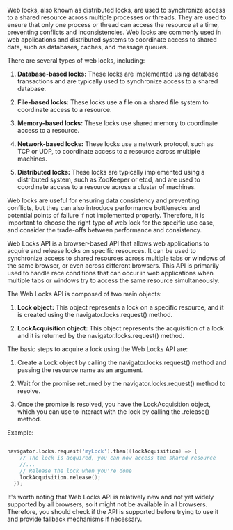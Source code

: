 
Web locks, also known as distributed locks, are used to synchronize access to a shared resource across multiple processes or threads. They are used to ensure that only one process or thread can access the resource at a time, preventing conflicts and inconsistencies. Web locks are commonly used in web applications and distributed systems to coordinate access to shared data, such as databases, caches, and message queues.

There are several types of web locks, including:

1. __Database-based locks:__ These locks are implemented using database transactions and are typically used to synchronize access to a shared database.

2. __File-based locks:__ These locks use a file on a shared file system to coordinate access to a resource.

3. __Memory-based locks:__ These locks use shared memory to coordinate access to a resource.

4. __Network-based locks:__ These locks use a network protocol, such as TCP or UDP, to coordinate access to a resource across multiple machines.

5. __Distributed locks:__ These locks are typically implemented using a distributed system, such as ZooKeeper or etcd, and are used to coordinate access to a resource across a cluster of machines.

Web locks are useful for ensuring data consistency and preventing conflicts, but they can also introduce performance bottlenecks and potential points of failure if not implemented properly. Therefore, it is important to choose the right type of web lock for the specific use case, and consider the trade-offs between performance and consistency.


Web Locks API is a browser-based API that allows web applications to acquire and release locks on specific resources. It can be used to synchronize access to shared resources across multiple tabs or windows of the same browser, or even across different browsers. This API is primarily used to handle race conditions that can occur in web applications when multiple tabs or windows try to access the same resource simultaneously.

The Web Locks API is composed of two main objects:

1. __Lock object:__ This object represents a lock on a specific resource, and it is created using the navigator.locks.request() method.

2. __LockAcquisition object:__ This object represents the acquisition of a lock and it is returned by the navigator.locks.request() method.

The basic steps to acquire a lock using the Web Locks API are:

1. Create a Lock object by calling the navigator.locks.request() method and passing the resource name as an argument.

2. Wait for the promise returned by the navigator.locks.request() method to resolve.

3. Once the promise is resolved, you have the LockAcquisition object, which you can use to interact with the lock by calling the .release() method.


Example:

```go

navigator.locks.request('myLock').then((lockAcquisition) => {
    // The lock is acquired, you can now access the shared resource
    //...
    // Release the lock when you're done
    lockAcquisition.release();
  });


```

It's worth noting that Web Locks API is relatively new and not yet widely supported by all browsers, so it might not be available in all browsers. Therefore, you should check if the API is supported before trying to use it and provide fallback mechanisms if necessary.
